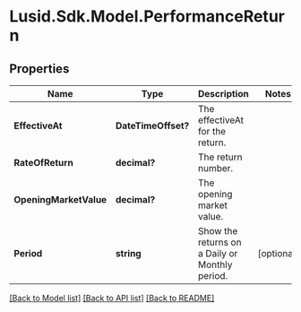 
# Lusid.Sdk.Model.PerformanceReturn

## Properties

Name | Type | Description | Notes
------------ | ------------- | ------------- | -------------
**EffectiveAt** | **DateTimeOffset?** | The effectiveAt for the return. | 
**RateOfReturn** | **decimal?** | The return number. | 
**OpeningMarketValue** | **decimal?** | The opening market value. | 
**Period** | **string** | Show the returns on a Daily or Monthly period. | [optional] 

[[Back to Model list]](../README.md#documentation-for-models)
[[Back to API list]](../README.md#documentation-for-api-endpoints)
[[Back to README]](../README.md)

